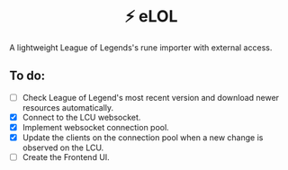 <h1 align="center">⚡ eLOL</h1>
A lightweight League of Legends's rune importer with external access.

<br>

## To do:
  - [ ] Check League of Legend's most recent version and download newer resources automatically.
  - [X] Connect to the LCU websocket.
  - [X] Implement websocket connection pool.
  - [x] Update the clients on the connection pool when a new change is observed on the LCU.
  - [ ] Create the Frontend UI.